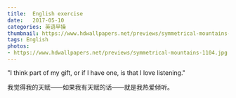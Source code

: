 ```yaml
---
title:  English exercise
date:   2017-05-10
categories: 英语早操
thumbnail: https://www.hdwallpapers.net/previews/symmetrical-mountains-1104.jpg
tags: English
photos:
- https://www.hdwallpapers.net/previews/symmetrical-mountains-1104.jpg
---
```


"I think part of my gift, or if I have one, is that I love listening."
<p>我觉得我的天赋——如果我有天赋的话——就是我热爱倾听。</p>
